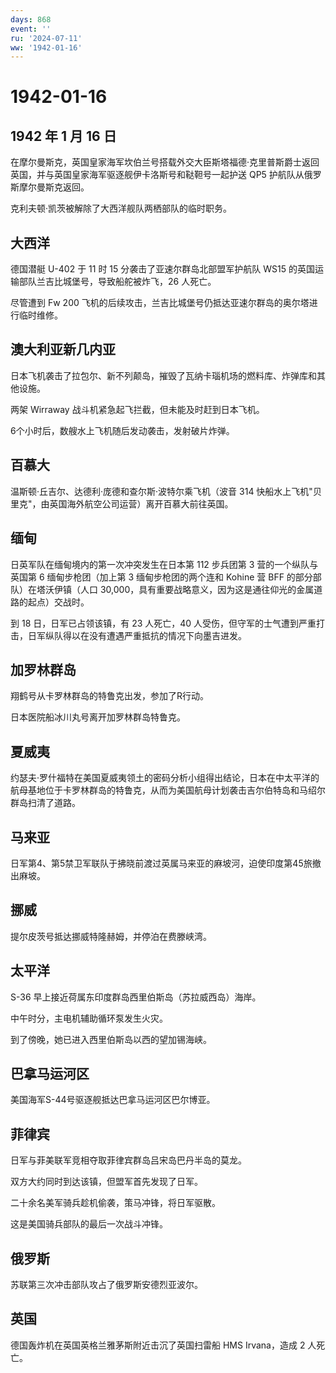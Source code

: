 ```yaml
---
days: 868
event: ''
ru: '2024-07-11'
ww: '1942-01-16'
---
```


# 1942-01-16

## 1942 年 1 月 16 日

在摩尔曼斯克，英国皇家海军坎伯兰号搭载外交大臣斯塔福德·克里普斯爵士返回英国，并与英国皇家海军驱逐舰伊卡洛斯号和鞑靼号一起护送
QP5 护航队从俄罗斯摩尔曼斯克返回。

克利夫顿·凯茨被解除了大西洋舰队两栖部队的临时职务。

## 大西洋

德国潜艇 U-402 于 11 时 15 分袭击了亚速尔群岛北部盟军护航队 WS15
的英国运输部队兰吉比城堡号，导致船舵被炸飞，26 人死亡。

尽管遭到 Fw 200
飞机的后续攻击，兰吉比城堡号仍抵达亚速尔群岛的奥尔塔进行临时维修。

## 澳大利亚新几内亚

日本飞机袭击了拉包尔、新不列颠岛，摧毁了瓦纳卡瑙机场的燃料库、炸弹库和其他设施。

两架 Wirraway 战斗机紧急起飞拦截，但未能及时赶到日本飞机。

6个小时后，数艘水上飞机随后发动袭击，发射破片炸弹。

## 百慕大

温斯顿·丘吉尔、达德利·庞德和查尔斯·波特尔乘飞机（波音 314
快船水上飞机"贝里克"，由英国海外航空公司运营）离开百慕大前往英国。

## 缅甸

日英军队在缅甸境内的第一次冲突发生在日本第 112 步兵团第 3
营的一个纵队与英国第 6 缅甸步枪团（加上第 3 缅甸步枪团的两个连和 Kohine
营 BFF 的部分部队）在塔沃伊镇（人口
30,000，具有重要战略意义，因为这是通往仰光的金属道路的起点）交战时。

到 18 日，日军已占领该镇，有 23 人死亡，40
人受伤，但守军的士气遭到严重打击，日军纵队得以在没有遭遇严重抵抗的情况下向墨吉进发。

## 加罗林群岛

翔鹤号从卡罗林群岛的特鲁克出发，参加了R行动。

日本医院船冰川丸号离开加罗林群岛特鲁克。

## 夏威夷

约瑟夫·罗什福特在美国夏威夷领土的密码分析小组得出结论，日本在中太平洋的航母基地位于卡罗林群岛的特鲁克，从而为美国航母计划袭击吉尔伯特岛和马绍尔群岛扫清了道路。

## 马来亚

日军第4、第5禁卫军联队于拂晓前渡过英属马来亚的麻坡河，迫使印度第45旅撤出麻坡。

## 挪威

提尔皮茨号抵达挪威特隆赫姆，并停泊在费滕峡湾。

## 太平洋

S-36 早上接近荷属东印度群岛西里伯斯岛（苏拉威西岛）海岸。

中午时分，主电机辅助循环泵发生火灾。

到了傍晚，她已进入西里伯斯岛以西的望加锡海峡。

## 巴拿马运河区

美国海军S-44号驱逐舰抵达巴拿马运河区巴尔博亚。

## 菲律宾

日军与菲美联军竞相夺取菲律宾群岛吕宋岛巴丹半岛的莫龙。

双方大约同时到达该镇，但盟军首先发现了日军。

二十余名美军骑兵趁机偷袭，策马冲锋，将日军驱散。

这是美国骑兵部队的最后一次战斗冲锋。

## 俄罗斯

苏联第三次冲击部队攻占了俄罗斯安德烈亚波尔。

## 英国

德国轰炸机在英国英格兰雅茅斯附近击沉了英国扫雷船 HMS Irvana，造成 2
人死亡。